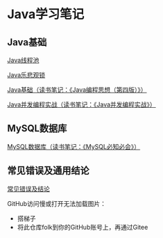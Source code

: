 # Java学习笔记



## Java基础

[Java线程池](Java基础/Java基础（线程池）.md)

[Java乐悲观锁](Java基础/Java基础（乐悲观锁）)



[Java基础（读书笔记：《Java编程思想（第四版）》）](Java基础/Java笔记.md)

[Java并发编程实战（读书笔记：《Java并发编程实战》）](Java基础/Java并发编程实战.md)

## MySQL数据库

[MySQL数据库（读书笔记：《MySQL必知必会》）](MySQL数据库/MySQL笔记.md)



## 常见错误及通用结论

[常见错误及结论](./常见错误&基础结论.md)



GitHub访问慢或打开无法加载图片：

- 搭梯子
- 将此仓库folk到你的GitHub账号上，再通过Gitee